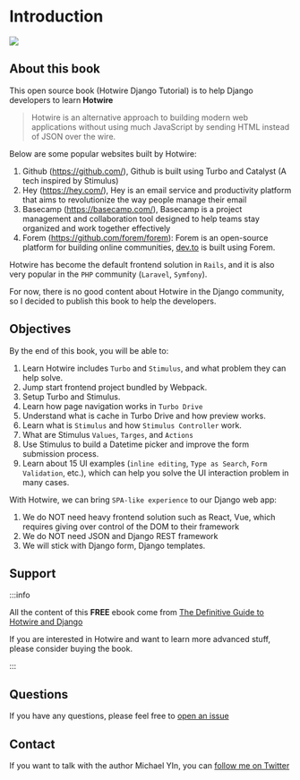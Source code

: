 # Introduction

![](./images/hotwire.png)

## About this book

This open source book (Hotwire Django Tutorial) is to help Django developers to learn **Hotwire**

> Hotwire is an alternative approach to building modern web applications without using much JavaScript by sending HTML instead of JSON over the wire.

Below are some popular websites built by Hotwire:

1. Github (https://github.com/), Github is built using Turbo and Catalyst (A tech inspired by Stimulus)
2. Hey (https://hey.com/), Hey is an email service and productivity platform that aims to revolutionize the way people manage their email
3. Basecamp (https://basecamp.com/), Basecamp is a project management and collaboration tool designed to help teams stay organized and work together effectively
4. Forem (https://github.com/forem/forem): Forem is an open-source platform for building online communities, [dev.to](https://dev.to/) is built using Forem.

Hotwire has become the default frontend solution in `Rails`, and it is also very popular in the `PHP` community (`Laravel`, `Symfony`).

For now, there is no good content about Hotwire in the Django community, so I decided to publish this book to help the developers.

## Objectives

By the end of this book, you will be able to:

1. Learn Hotwire includes `Turbo` and `Stimulus`, and what problem they can help solve.
1. Jump start frontend project bundled by Webpack.
1. Setup Turbo and Stimulus.
1. Learn how page navigation works in `Turbo Drive`
1. Understand what is cache in Turbo Drive and how preview works.
1. Learn what is `Stimulus` and how `Stimulus Controller` work.
1. What are Stimulus `Values`, `Targes`, and `Actions`
1. Use Stimulus to build a Datetime picker and improve the form submission process.
3. Learn about 15 UI examples (`inline editing`, `Type as Search`, `Form Validation`, etc.), which can help you solve the UI interaction problem in many cases.

With Hotwire, we can bring `SPA-like experience` to our Django web app:

1. We do NOT need heavy frontend solution such as React, Vue, which requires giving over control of the DOM to their framework
2. We do NOT need JSON and Django REST framework
3. We will stick with Django form, Django templates.

## Support

:::info

All the content of this **FREE** ebook come from [The Definitive Guide to Hotwire and Django](https://leanpub.com/hotwire-django)

If you are interested in Hotwire and want to learn more advanced stuff, please consider buying the book.

:::

## Questions

If you have any questions, please feel free to [open an issue](https://github.com/rails-inspire-django/hotwire-django-tutorial/issues)

## Contact

If you want to talk with the author Michael YIn, you can [follow me on Twitter](https://twitter.com/michaelyinplus)
